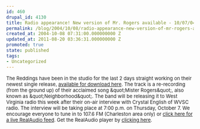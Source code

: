 ```yaml
---
id: 460
drupal_id: 4130
title: Radio appearance! New version of Mr. Rogers available - 10/07/04
permalink: /blog/2004/10/08/radio-appearance-new-version-of-mr-rogers-available-100704
created_at: 2004-10-08 07:31:00.000000000 Z
updated_at: 2011-08-20 03:36:31.000000000 Z
promoted: true
state: published
tags:
- Uncategorized
---
```

<font size="2">The Reddings have been in the studio for the last 2 days straight working on their newest single release, <a href="/media/index.shtml">available for download here</a>. The track is a re-recording (from the ground up) of their acclaimed song &amp;quot;Mister Rogers&amp;quot;, also known as &amp;quot;Neighborhood&amp;quot;. The band will be releasing it to West Virginia radio this week after their on-air interview with Crystal English of WVSC radio. The interview will be taking place at 7:00 p.m. on Thursday, October 7. We encourage everyone to tune in to 107.6 FM (Charleston area only) or <a href="http://radio.wvsc.edu:8080/ramgen/encoder/listen.rm" target="_blank">click here for a live RealAudio feed</a>. Get the RealAudio player by <a href="http://www.real.com/RI/RC.RCAH.topnav.txt..RI/player/index.html?src=rprdxint,rcahome" target="_blank">clicking here</a>.</font>
